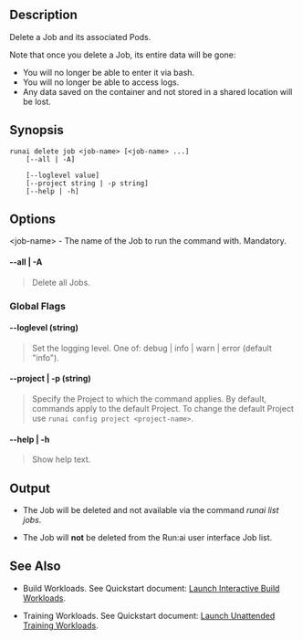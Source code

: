## Description

Delete a Job and its associated Pods.

Note that once you delete a Job, its entire data will be gone:

* You will no longer be able to enter it via bash.
* You will no longer be able to access logs.
* Any data saved on the container and not stored in a shared location will be lost.

## Synopsis

``` shell
runai delete job <job-name> [<job-name> ...]
    [--all | -A]

    [--loglevel value] 
    [--project string | -p string] 
    [--help | -h]
```

## Options

<job-name\> - The name of the Job to run the command with. Mandatory.

#### --all | -A
>  Delete all Jobs.

### Global Flags

#### --loglevel (string)
>  Set the logging level. One of: debug | info | warn | error (default "info").

#### --project | -p (string)
>  Specify the Project to which the command applies. By default, commands apply to the default Project. To change the default Project use ``runai config project <project-name>``.

#### --help | -h
>  Show help text.

## Output

* The Job will be deleted and not available via the command _runai list jobs_.

* The Job will __not__ be deleted from the Run:ai user interface Job list.

## See Also

*   Build Workloads. See Quickstart document: [Launch Interactive Build Workloads](../Walkthroughs/walkthrough-build.md).

*   Training Workloads. See Quickstart document:  [Launch Unattended Training Workloads](../Walkthroughs/walkthrough-train.md).

